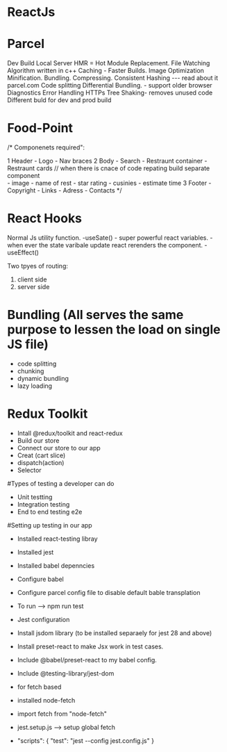 # ReactJs

# Parcel

Dev Build
Local Server
HMR = Hot Module Replacement.
File Watching Algorithm written in c++
Caching - Faster Builds.
Image Optimization
Minification.
Bundling.
Compressing.
Consistent Hashing --- read about it parcel.com 
Code splitting
Differential Bundling. - support older browser
Diagnostics
Error Handling
HTTPs
Tree Shaking- removes unused code
Different buld for dev and prod build

# Food-Point 

/*
Componenets required":

1 Header
    - Logo
    - Nav braces
2 Body
    - Search
    - Restraunt container 
        - Restraunt cards // when there is cnace of code repating build separate component\
            - image
            - name of rest
            - star rating
            - cusinies
            - estimate time 
3 Footer
    - Copyright
    - Links
    - Adress
    - Contacts
*/



# React Hooks

Normal Js utility function.
-useSate()  - super powerful react variables.
            - when ever the state varibale update react rerenders the component.
-useEffect()

Two tpyes of routing:
1) client side
2) server side


# Bundling (All serves the same purpose to lessen the load on single JS file)

- code splitting
- chunking
- dynamic bundling
- lazy loading


# Redux Toolkit

- Intall @redux/toolkit and react-redux
- Build our store
- Connect our store to our app
- Creat (cart slice)
- dispatch(action)
- Selector


#Types of testing a developer can do
- Unit testting
- Integration testing
- End to end testing e2e


#Setting up testing in our app
- Installed react-testing libray
- Installed jest
- Installed babel depenncies
- Configure babel
- Configure parcel config file to disable default bable transplation
- To run --> npm run test
- Jest configuration
- Install jsdom library (to be installed separaely for jest 28 and above)
- Install preset-react to make Jsx work in test cases.
- Include @babel/preset-react to my babel config.
- Include @testing-library/jest-dom 

- for fetch based
- installed node-fetch
- import fetch from "node-fetch"
- jest.setup.js --> setup global fetch
- "scripts": {
  "test": "jest --config jest.config.js"
}
